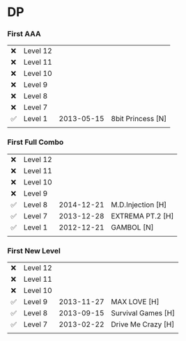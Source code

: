 # DP


### First AAA

|||||
-------------------|----------|------------|------------------
:x:                | Level 12 |            |
:x:                | Level 11 |            |
:x:                | Level 10 |            |
:x:                | Level 9  |            |
:x:                | Level 8  |            |
:x:                | Level 7  |            |
:white_check_mark: | Level 1  | 2013-05-15 | 8bit Princess [N]
|||||


### First Full Combo

|||||
-------------------|----------|------------|------------------
:x:                | Level 12 |            |
:x:                | Level 11 |            |
:x:                | Level 10 |            |
:x:                | Level 9  |            |
:white_check_mark: | Level 8  | 2014-12-21 | M.D.Injection [H]
:white_check_mark: | Level 7  | 2013-12-28 | EXTREMA PT.2 [H]
:white_check_mark: | Level 1  | 2012-12-21 | GAMBOL [N]
|||||


### First New Level

|||||
-------------------|----------|------------|-------------------
:x:                | Level 12 |            |
:x:                | Level 11 |            |
:x:                | Level 10 |            |
:white_check_mark: | Level 9  | 2013-11-27 | MAX LOVE [H]
:white_check_mark: | Level 8  | 2013-09-15 | Survival Games [H]
:white_check_mark: | Level 7  | 2013-02-22 | Drive Me Crazy [H]
|||||
